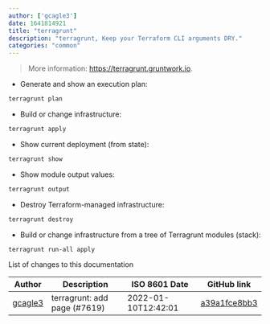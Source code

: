 ```yaml
---
author: ['gcagle3']
date: 1641814921
title: "terragrunt"
description: "terragrunt, Keep your Terraform CLI arguments DRY."
categories: "common"
---
```

> More information: <https://terragrunt.gruntwork.io>.

- Generate and show an execution plan:

```bash
terragrunt plan
```

- Build or change infrastructure:

```bash
terragrunt apply
```

- Show current deployment (from state):

```bash
terragrunt show
```

- Show module output values:

```bash
terragrunt output
```

- Destroy Terraform-managed infrastructure:

```bash
terragrunt destroy
```

- Build or change infrastructure from a tree of Terragrunt modules (stack):

```bash
terragrunt run-all apply
```
List of changes to this documentation


Author | Description | ISO 8601 Date | GitHub link
------|-----|-----|-----
[gcagle3](mailto:81821730+gcagle3@users.noreply.github.com) | terragrunt: add page (#7619) | 2022-01-10T12:42:01 | [a39a1fce8bb3](https://github.com/tldr-pages/tldr/commit/a39a1fce8bb3188dec2b10ea3feed2be622315bd)

